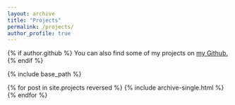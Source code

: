 ```yaml
---
layout: archive
title: "Projects"
permalink: /projects/
author_profile: true
---
```


{% if author.github %}
  You can also find some of my projects on <u><a href="{{author.github}}">my Github</a>.</u>
{% endif %}

{% include base_path %}

{% for post in site.projects reversed %}
  {% include archive-single.html %}
{% endfor %}
